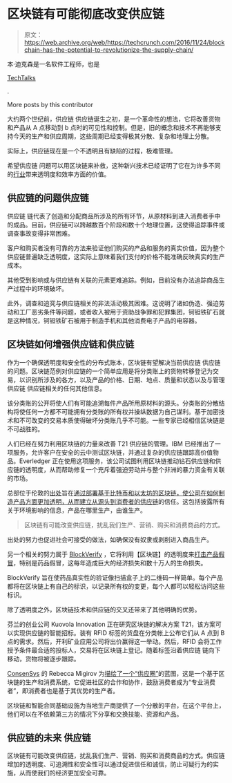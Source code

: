 # 区块链有可能彻底改变供应链

> 原文：<https://web.archive.org/web/https://techcrunch.com/2016/11/24/blockchain-has-the-potential-to-revolutionize-the-supply-chain/>

本·迪克森是一名软件工程师，也是

[TechTalks](https://web.archive.org/web/20230316161016/https://bdtechtalks.com/)

.

More posts by this contributor

大约两个世纪前，供应链 供应链诞生之初，是一个革命性的想法，它将改善货物和产品从 A 点移动到 b 点时的可见性和控制。但是，旧的概念和技术不再能够支持今天的生产和供应周期，这些周期已经变得极其分散、复杂和地理上分散。

实际上，供应链现在是一个不透明且有缺陷的过程，极难管理。

希望供应链 问题可以用区块链来补救，这种新兴技术已经证明了它在为许多不同的[行业](https://web.archive.org/web/20230316161016/https://techcrunch.com/2016/10/08/how-blockchain-can-change-the-music-industry/)带来透明度和效率方面的价值。

## 供应链的问题供应链

供应链 链代表了创造和分配商品所涉及的所有环节，从原材料到进入消费者手中的成品。目前，供应链可以跨越数百个阶段和数十个地理位置，这使得追踪事件或调查事故变得非常困难。

客户和购买者没有可靠的方法来验证他们购买的产品和服务的真实价值，因为整个供应链普遍缺乏透明度，这实际上意味着我们支付的价格不能准确反映真实的生产成本。

其他受到影响或与供应链有关联的元素更难追踪。例如，目前没有办法追踪商品生产过程中的环境破坏。

此外，调查和追究与供应链相关的非法活动极其困难。这说明了诸如伪造、强迫劳动和工厂恶劣条件等问题，或者收入被用于资助战争罪和犯罪集团，钶钽铁矿石就是这种情况，钶钽铁矿石被用于制造手机和其他消费电子产品的电容器。

## 区块链如何增强供应链和供应链

作为一个确保透明度和安全性的分布式账本，区块链有望解决当前供应链 供应链的问题。区块链范例对供应链的一个简单应用是将分类账上的货物转移登记为交易，以识别所涉及的各方，以及产品的价格、日期、地点、质量和状态以及与管理供应链 供应链相关的任何其他信息。

该分类账的公开将使人们有可能追溯每件产品所用原材料的源头。分类账的分散结构将使任何一方都不可能拥有分类账的所有权并操纵数据为自己谋利。基于加密技术和不可改变的交易本质使得破坏分类账几乎不可能。一些专家已经相信区块链是不可战胜的。

人们已经在努力利用区块链的力量来改善 T21 供应链的管理。IBM 已经推出了一项服务，允许客户在安全的云中测试区块链，并通过复杂的供应链跟踪高价值物品。Everledger 正在使用这项服务，该公司试图利用区块链推动钻石供应链和供应链的透明度，从而帮助修复一个充斥着强迫劳动并与整个非洲的暴力资金有关联的市场。

总部位于伦敦的[出处](https://web.archive.org/web/20230316161016/http://www.ibtimes.co.uk/provenance-has-big-year-ahead-delivering-supply-chain-transparency-bitcoin-ethereum-1537237)旨在[通过部署基于比特币和以太坊的区块链，使公司在如何制造产品方面更加透明，从而建立从源头到消费者的供应链](https://web.archive.org/web/20230316161016/http://www.ibtimes.co.uk/provenance-has-big-year-ahead-delivering-supply-chain-transparency-bitcoin-ethereum-1537237)的信任。这包括披露所有关于环境影响的信息，产品在哪里生产，由谁生产。

> 区块链有可能改变供应链，扰乱我们生产、营销、购买和消费商品的方式。

出处的努力也促进社会可接受的做法，如确保没有奴隶或剥削进入商品生产。

另一个相关的努力属于 [BlockVerify](https://web.archive.org/web/20230316161016/http://www.blockverify.io/) ，它将利用【区块链】的透明度来[打击产品假冒](https://web.archive.org/web/20230316161016/https://cointelegraph.com/news/block-verify-uses-blockchains-to-end-counterfeiting-and-make-world-more-honest)，特别是药品假冒，这每年造成巨大的经济损失和数十万人的生命损失。

BlockVerify 旨在使药品真实性的验证像扫描盒子上的二维码一样简单。每个产品都将在区块链上有自己的标识，以记录所有权的变更，每个人都可以轻松访问这些标识。

除了透明度之外，区块链技术和供应链的交叉还带来了其他明确的优势。

芬兰的创业公司 Kuovola Innovation 正在研究区块链的解决方案 T21，该方案可以实现供应链的智能招标。装有 RFID 标签的货盘在分类帐上公布它们从 A 点到 B 点的需求。然后，开利矿业应用公司将出价赢得这一举动。然后，RFID 会将工作授予条件最合适的投标人，交易将在区块链上登记。随着标签沿着供应链 链向下移动，货物将被逐步跟踪。

[ConsenSys](https://web.archive.org/web/20230316161016/https://consensys.net/) 的 Rebecca Migirov 为[描绘了一个“供应圈”](https://web.archive.org/web/20230316161016/https://medium.com/consensys-media/the-supply-circle-how-blockchain-technology-disintermediates-the-supply-chain-6a19f61f8f35#.j0eeas8nr)的蓝图，这是一个基于区块链的生产和消费系统，它促进社区的合作和协作，鼓励消费者成为“专业消费者”，即消费者也是基于其优势的生产者。

区块链和智能合同基础设施为当地生产商提供了一个分散的平台，在这个平台上，他们可以在不依赖第三方的情况下分享和交换技能、资源和产品。

## 供应链的未来 供应链

区块链有可能改变供应链，扰乱我们生产、营销、购买和消费商品的方式。供应链增加的透明度、可追溯性和安全性可以通过促进信任和诚信，防止可疑行为的实施，从而使我们的经济更加安全可靠。